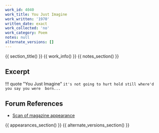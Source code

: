 ```yaml
---
work_id: 4040
work_title: You Just Imagine
work_written: '1970'
written_date: exact
work_collected: 'no'
work_category: Poem
notes: null
alternate_versions: []
---
```


{{ section_title() }}
{{ work_info() }}
{{ notes_section() }}
## Excerpt
!!! quote "You Just Imagine"
    ```
    it's not going to hurt
    hold still
    where'd you say you were 
    born...
    ```

## Forum References
- [Scan of magazine appearance](https://bukowskiforum.com/threads/hearse-17.11313/)

{{ appearances_section() }}
{{ alternate_versions_section() }}